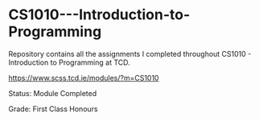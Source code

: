 # CS1010---Introduction-to-Programming
Repository contains all the assignments I completed throughout CS1010 - Introduction to Programming at TCD.

https://www.scss.tcd.ie/modules/?m=CS1010

Status: Module Completed

Grade: First Class Honours
